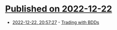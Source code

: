 # [Published on 2022-12-22](index.md)

* [2022-12-22, 20:57:27](https://news.ycombinator.com/item?id=34098570) - [Trading with BDDs](https://taeric.github.io/trading-with-bdds.html)
